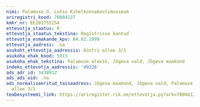 ```yaml
---
nimi: Palamuse O. Lutsu Kihelkonnakoolimuuseum
ariregistri_kood: 70004137
kmkr_nr: EE101755254
ettevotja_staatus: R
ettevotja_staatus_tekstina: Registrisse kantud
ettevotja_esmakande_kpv: 04.02.1999
ettevotja_aadress: .na
asukoht_ettevotja_aadressis: Köstri allee 3/1
asukoha_ehak_kood: 5913
asukoha_ehak_tekstina: Palamuse alevik, Jõgeva vald, Jõgeva maakond
indeks_ettevotja_aadressis: '49226'
ads_adr_id: 3438912
ads_ads_oid: .na
ads_normaliseeritud_taisaadress: Jõgeva maakond, Jõgeva vald, Palamuse alevik, Köstri
  allee 3/1
teabesysteemi_link: https://ariregister.rik.ee/ettevotja.py?ark=70004137&ref=rekvisiidid
---
```

